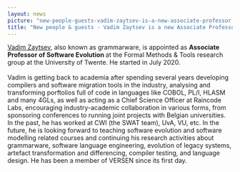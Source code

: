 ```yaml
---
layout: news
picture: "new-people-guests-vadim-zaytsev-is-a-new-associate-professor-in-twente.png"
title: "New people & guests - Vadim Zaytsev is a new Associate Professor in Twente"
---
```


<p><a href="http://grammarware.net">Vadim Zaytsev</a>, also known as grammarware, is appointed as <strong>Associate Professor of Software Evolution </strong>at the Formal Methods &amp; Tools research group at the University of Twente. He started in July 2020.<br />
<br />
Vadim is getting back to academia after spending several years developing compilers and software migration tools in the industry, analysing and transforming porftolios full of code in languages like COBOL, PL/I, HLASM and many 4GLs, as well as acting as a Chief Science Officer at Raincode Labs, encouraging industry-academic collaboration in various forms, from sponsoring conferences to running joint projects with Belgian universities. In the past, he has worked at CWI (the SWAT team), UvA, VU, etc. In the future, he is looking forward to teaching software evolution and software modelling related courses and continuing his research activities about grammarware, software language engineering, evolution of legacy systems, artefact transformation and differencing, compiler testing, and language design. He has been a member of VERSEN since its first day.</p>

<div id="gtx-trans" style="position: absolute; left: 91px; top: -6px;">
<div class="gtx-trans-icon">&nbsp;</div>
</div>

		